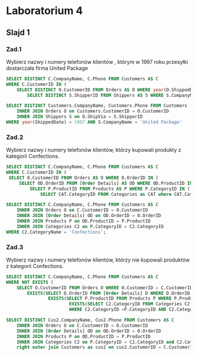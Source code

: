 # Laboratorium 4

## Slajd 1

### Zad.1
Wybierz nazwy i numery telefonów klientów , którym w 1997 roku przesyłki dostarczała firma United Package
``` sql
SELECT DISTINCT C.CompanyName, C.Phone FROM Customers AS C
WHERE C.CustomerID IN (
    SELECT DISTINCT O.CustomerID FROM Orders AS O WHERE year(O.ShippedDate) = 1997 AND O.ShipVia IN (
        SELECT DISTINCT S.ShipperID FROM Shippers AS S WHERE S.CompanyName = 'United Package'))
```

``` sql
SELECT DISTINCT Customers.CompanyName, Customers.Phone FROM Customers
    INNER JOIN Orders O on Customers.CustomerID = O.CustomerID
    INNER JOIN Shippers S on O.ShipVia = S.ShipperID
WHERE year(ShippedDate) = 1997 AND S.CompanyName = 'United Package'

```

### Zad.2
Wybierz nazwy i numery telefonów klientów, którzy kupowali produkty z kategorii Confections.
``` sql
SELECT DISTINCT C.CompanyName, C.Phone FROM Customers AS C
WHERE C.CustomerID IN (
 SELECT O.CustomerID FROM Orders AS O WHERE O.OrderID IN (
     SELECT OD.OrderID FROM [Order Details] AS OD WHERE OD.ProductID IN (
         SELECT P.ProductID FROM Products AS P WHERE P.CategoryID IN (
             SELECT CAT.CategoryID FROM Categories as CAT where CAT.CategoryName = 'Confections'))))
```

``` sql
SELECT DISTINCT C.CompanyName, C.Phone FROM Customers AS C
    INNER JOIN Orders O on C.CustomerID = O.CustomerID
    INNER JOIN [Order Details] OD on OD.OrderID = O.OrderID
    INNER JOIN Products P on OD.ProductID = P.ProductID
    INNER JOIN Categories C2 on P.CategoryID = C2.CategoryID
WHERE C2.CategoryName = 'Confections';

```

### Zad.3
Wybierz nazwy i numery telefonów klientów, którzy nie kupowali produktów z kategorii Confections.
``` sql
SELECT DISTINCT C.CompanyName, C.Phone FROM Customers AS C
WHERE NOT EXISTS (
    SELECT O.CustomerID FROM Orders O WHERE O.CustomerID = C.CustomerID AND
        EXISTS(SELECT D.OrderID FROM [Order Details] D WHERE D.OrderID =O.OrderID AND
                EXISTS(SELECT P.ProductID FROM Products P WHERE P.ProductID =D.ProductID AND
                        EXISTS(SELECT C2.CategoryID FROM Categories C2
                        WHERE C2.CategoryID =P.CategoryID AND C2.CategoryName = 'Confections'))))
```

``` sql
SELECT DISTINCT Cus2.CompanyName, Cus2.Phone FROM Customers AS C
    INNER JOIN Orders O on C.CustomerID = O.CustomerID
    INNER JOIN [Order Details] OD on OD.OrderID = O.OrderID
    INNER JOIN Products P on OD.ProductID = P.ProductID
    INNER JOIN Categories C2 on P.CategoryID = C2.CategoryID and C2.CategoryName = 'Confections'
    right outer join Customers as cus2 on cus2.CustomerID = C.CustomerID where C.CustomerID is null;


```
